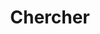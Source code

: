 ---
title: "Chercher" # in any language you want
layout: "search" # is necessary
searchHidden: true
description: "Rechercher dans les pages TLDR"
placeholder: "Cherche ici"
---